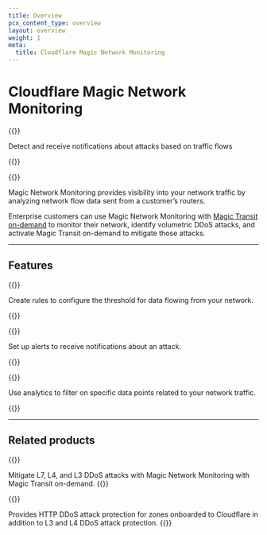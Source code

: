 ```yaml
---
title: Overview
pcx_content_type: overview
layout: overview
weight: 1
meta:
  title: Cloudflare Magic Network Monitoring
---
```


# Cloudflare Magic Network Monitoring

{{<description>}}

Detect and receive notifications about attacks based on traffic flows

{{</description>}}

{{<plan type="all">}}

Magic Network Monitoring provides visibility into your network traffic by analyzing network flow data sent from a customer’s routers.

Enterprise customers can use Magic Network Monitoring with [Magic Transit on-demand](https://developers.cloudflare.com/magic-transit/on-demand/) to monitor their network, identify volumetric DDoS attacks, and activate Magic Transit on-demand to mitigate those attacks.

---

## Features

{{<feature header="Rules" href="/magic-network-monitoring/rules/">}}

Create rules to configure the threshold for data flowing from your network. 

{{</feature>}}

{{<feature header="Alerts" href="/magic-network-monitoring/alerts/">}}

Set up alerts to receive notifications about an attack. 

{{</feature>}}

{{<feature header="Analytics" href="/magic-network-monitoring/analytics/">}}

Use analytics to filter on specific data points related to your network traffic.

{{</feature>}}

---

## Related products

{{<related header="Magic Transit" href="</magic-transit>" product="magic-transit">}}

Mitigate L7, L4, and L3 DDoS attacks with Magic Network Monitoring with Magic Transit on-demand.
{{</related>}}

{{<related header="DDoS Protection" href="</ddos-protection>" product="ddos-protection">}}

Provides HTTP DDoS attack protection for zones onboarded to Cloudflare in addition to L3 and L4 DDoS attack protection.
{{</related>}}